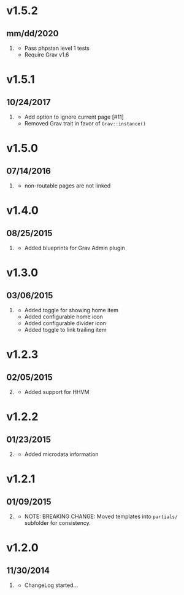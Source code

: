 # v1.5.2
## mm/dd/2020

1. [](#new)
    * Pass phpstan level 1 tests
    * Require Grav v1.6

# v1.5.1
## 10/24/2017

1. [](#improved)
    * Add option to ignore current page [#11]
    * Removed Grav trait in favor of `Grav::instance()`

# v1.5.0
## 07/14/2016

1. [](#improved)
    * non-routable pages are not linked

# v1.4.0
## 08/25/2015

1. [](#improved)
    * Added blueprints for Grav Admin plugin

# v1.3.0
## 03/06/2015

1. [](#new)
    * Added toggle for showing home item
    * Added configurable home icon
    * Added configurable divider icon
    * Added toggle to link trailing item

# v1.2.3
## 02/05/2015

2. [](#improved)
    * Added support for HHVM

# v1.2.2
## 01/23/2015

2. [](#improved)
    * Added microdata information

# v1.2.1
## 01/09/2015

2. [](#improved)
    * NOTE: BREAKING CHANGE: Moved templates into `partials/` subfolder for consistency.

# v1.2.0
## 11/30/2014

1. [](#new)
    * ChangeLog started...
